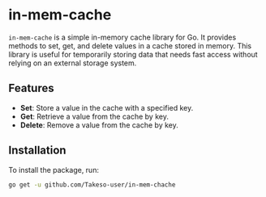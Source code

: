 # in-mem-cache

`in-mem-cache` is a simple in-memory cache library for Go. It provides methods to set, get, and delete values in a cache stored in memory. This library is useful for temporarily storing data that needs fast access without relying on an external storage system.

## Features

- **Set**: Store a value in the cache with a specified key.
- **Get**: Retrieve a value from the cache by key.
- **Delete**: Remove a value from the cache by key.

## Installation

To install the package, run:

```bash
go get -u github.com/Takeso-user/in-mem-chache